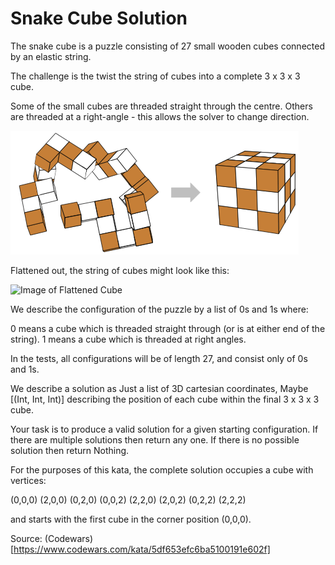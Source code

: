 # Snake Cube Solution

The snake cube is a puzzle consisting of 27 small wooden cubes connected by an elastic string.

The challenge is the twist the string of cubes into a complete 3 x 3 x 3 cube.

Some of the small cubes are threaded straight through the centre. Others are threaded at a right-angle - this allows the solver to change direction.

![Image of cube](/Diagrams/snake1.png)

Flattened out, the string of cubes might look like this:

![Image of Flattened Cube](/Diagrams/snake02.png)


We describe the configuration of the puzzle by a list of 0s and 1s where:

0 means a cube which is threaded straight through (or is at either end of the string).
1 means a cube which is threaded at right angles.

In the tests, all configurations will be of length 27, and consist only of 0s and 1s.

We describe a solution as Just a list of 3D cartesian coordinates, Maybe [(Int, Int, Int)] describing the position of each cube within the final 3 x 3 x 3 cube.

Your task is to produce a valid solution for a given starting configuration. If there are multiple solutions then return any one. If there is no possible solution then return Nothing.

For the purposes of this kata, the complete solution occupies a cube with vertices:

(0,0,0) (2,0,0) (0,2,0) (0,0,2) (2,2,0) (2,0,2) (0,2,2) (2,2,2)

and starts with the first cube in the corner position (0,0,0).



Source: (Codewars)[https://www.codewars.com/kata/5df653efc6ba5100191e602f]